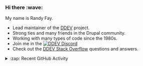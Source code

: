 
<h3>Hi there :wave:</h3>

My name is Randy Fay.

- Lead maintainer of the [DDEV](https://github.com/ddev/ddev) project.
- Strong ties and many friends in the Drupal community.
- Working with many types of code since the 1980s.
- Join me in the [![DDEV Discord](https://img.shields.io/discord/664580571770388500?logo=discord&logoColor=%23fff&label=DDEV%20Discord&link=https%3A%2F%2Fddev.com%2Fs%2Fdiscord)](https://ddev.com/s/discord)
- Check out the [DDEV Stack Overflow](https://stackoverflow.com/tags/ddev) questions and answers.

<details>
  <summary>:zap: Recent GitHub Activity</summary>

<!--RECENT_ACTIVITY:start-->
1. 💬 Commented on [#7523](https://github.com/ddev/ddev/pull/7523#discussion_r2295890652) in [ddev/ddev](https://github.com/ddev/ddev)<br>
2. 💬 Commented on [#7552](https://github.com/ddev/ddev/pull/7552#issuecomment-3216796563) in [ddev/ddev](https://github.com/ddev/ddev)<br>
3. 💬 Commented on [#7542](https://github.com/ddev/ddev/pull/7542#issuecomment-3216149093) in [ddev/ddev](https://github.com/ddev/ddev)<br>
4. 🎉 Merged PR [#7551](https://github.com/ddev/ddev/pull/7551) in [ddev/ddev](https://github.com/ddev/ddev)<br>
5. 💪 Opened PR [#419](https://github.com/ddev/ddev.com/pull/419) in [ddev/ddev.com](https://github.com/ddev/ddev.com)<br>
6. 💪 Opened PR [#7552](https://github.com/ddev/ddev/pull/7552) in [ddev/ddev](https://github.com/ddev/ddev)<br>
7. 💬 Commented on [#4922](https://github.com/ddev/ddev/issues/4922#issuecomment-3215581360) in [ddev/ddev](https://github.com/ddev/ddev)<br>
8. ✔️ Closed issue [#4922](https://github.com/ddev/ddev/issues/4922) in [ddev/ddev](https://github.com/ddev/ddev)<br>
9. 💬 Commented on [#6222](https://github.com/ddev/ddev/issues/6222#issuecomment-3215560579) in [ddev/ddev](https://github.com/ddev/ddev)<br>
10. ✔️ Closed issue [#6222](https://github.com/ddev/ddev/issues/6222) in [ddev/ddev](https://github.com/ddev/ddev)<br>
11. 💬 Commented on [#7543](https://github.com/ddev/ddev/pull/7543#issuecomment-3215519372) in [ddev/ddev](https://github.com/ddev/ddev)<br>
12. 💬 Commented on [#7523](https://github.com/ddev/ddev/pull/7523#issuecomment-3215493284) in [ddev/ddev](https://github.com/ddev/ddev)<br>
13. 💬 Commented on [#7523](https://github.com/ddev/ddev/pull/7523#issuecomment-3214924008) in [ddev/ddev](https://github.com/ddev/ddev)<br>
14. ✔️ Closed issue [#7398](https://github.com/ddev/ddev/issues/7398) in [ddev/ddev](https://github.com/ddev/ddev)<br>
15. 🎉 Merged PR [#7541](https://github.com/ddev/ddev/pull/7541) in [ddev/ddev](https://github.com/ddev/ddev)<br>
16. 💬 Commented on [#418](https://github.com/ddev/ddev.com/pull/418#issuecomment-3214725171) in [ddev/ddev.com](https://github.com/ddev/ddev.com)<br>
17. 🔴 Requested changes in [#21](https://github.com/ddev/ddev-typo3-solr/pull/21#pullrequestreview-3144646292) in [ddev/ddev-typo3-solr](https://github.com/ddev/ddev-typo3-solr)<br>
18. 💬 Commented on [#7523](https://github.com/ddev/ddev/pull/7523#discussion_r2293790221) in [ddev/ddev](https://github.com/ddev/ddev)<br>
19. 💬 Commented on [#7518](https://github.com/ddev/ddev/issues/7518#issuecomment-3214276814) in [ddev/ddev](https://github.com/ddev/ddev)<br>
20. ✔️ Closed issue [#7518](https://github.com/ddev/ddev/issues/7518) in [ddev/ddev](https://github.com/ddev/ddev)<br>
<!--RECENT_ACTIVITY:end-->

</details>
